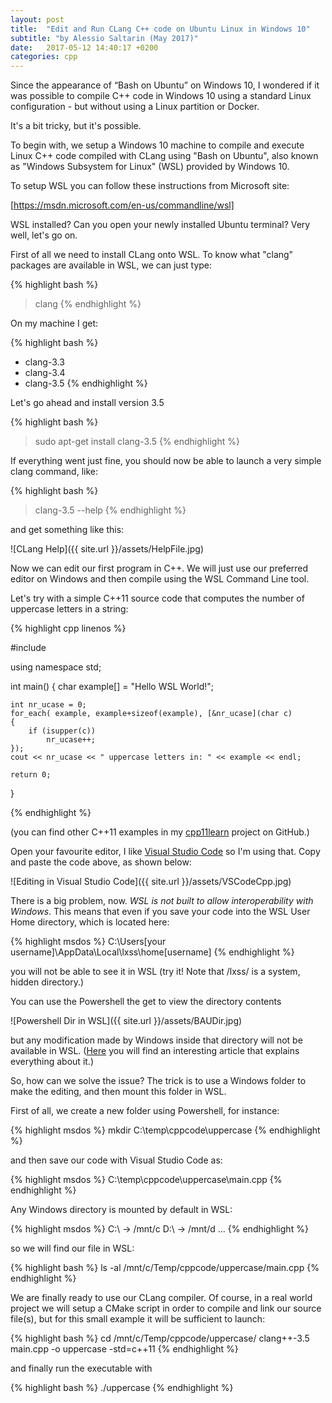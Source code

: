 ```yaml
---
layout: post
title:  "Edit and Run CLang C++ code on Ubuntu Linux in Windows 10"
subtitle: "by Alessio Saltarin (May 2017)"
date:   2017-05-12 14:40:17 +0200
categories: cpp
---
```

Since the appearance of “Bash on Ubuntu” on Windows 10, I wondered if it was possible to compile C++ code in Windows 10 using a standard Linux configuration - but without using a Linux partition or Docker.

It's a bit tricky, but it's possible.

To begin with, we setup a Windows 10 machine to compile and execute Linux C++ code compiled with CLang using "Bash on Ubuntu", also known as "Windows Subsystem for Linux" (WSL) provided by Windows 10.

To setup WSL you can follow these instructions from Microsoft site: 

[https://msdn.microsoft.com/en-us/commandline/wsl]

WSL installed? Can you open your newly installed Ubuntu terminal? Very well, let's go on.

First of all we need to install CLang onto WSL. To know what "clang" packages are available in WSL, we can just type:

{% highlight bash %}
> clang
{% endhighlight %}

On my machine I get:

{% highlight bash %}
* clang-3.3
* clang-3.4
* clang-3.5
{% endhighlight %}

Let's go ahead and install version 3.5

{% highlight bash %}
> sudo apt-get install clang-3.5
{% endhighlight %}

If everything went just fine, you should now be able to launch a very simple clang command, like:

{% highlight bash %}
> clang-3.5 --help
{% endhighlight %}

and get something like this:

![CLang Help]({{ site.url }}/assets/HelpFile.jpg)

Now we can edit our first program in C++. We will just use our preferred editor on Windows and then compile using the WSL Command Line tool. 

Let's try with a simple C++11 source code that computes the number of uppercase letters in a string:

{% highlight cpp linenos %}

#include <iostream>

using namespace std;

int main()
{
    char example[] = "Hello WSL World!";

    int nr_ucase = 0;
    for_each( example, example+sizeof(example), [&nr_ucase](char c)
    {
        if (isupper(c))
            nr_ucase++;
    });
    cout << nr_ucase << " uppercase letters in: " << example << endl;

    return 0;
}

{% endhighlight %}

(you can find other C++11 examples in my [cpp11learn] project on GitHub.)

Open your favourite editor, I like [Visual Studio Code] so I'm using that. Copy and paste the code above, as shown below:

![Editing in Visual Studio Code]({{ site.url }}/assets/VSCodeCpp.jpg)

There is a big problem, now. *WSL is not built to allow interoperability with Windows*. This means that even if you save your code into the WSL User Home directory, which is located here:

{% highlight msdos %}
C:\Users\[your username]\AppData\Local\lxss\home\[username]
{% endhighlight %}

you will not be able to see it in WSL (try it! Note that /lxss/ is a system, hidden directory.)

You can use the Powershell the get to view the directory contents

![Powershell Dir in WSL]({{ site.url }}/assets/BAUDir.jpg)

but any modification made by Windows inside that directory will not be available in WSL. ([Here] you will find an interesting article that explains everything about it.)

So, how can we solve the issue? The trick is to use a Windows folder to make the editing, and then mount this folder in WSL.

First of all, we create a new folder using Powershell, for instance:

{% highlight msdos %}
mkdir C:\temp\cppcode\uppercase
{% endhighlight %}

and then save our code with Visual Studio Code as:

{% highlight msdos %}
C:\temp\cppcode\uppercase\main.cpp
{% endhighlight %}

Any Windows directory is mounted by default in WSL:

{% highlight msdos %}
C:\ -> /mnt/c
D:\ -> /mnt/d
...
{% endhighlight %}

so we will find our file in WSL:

{% highlight bash %}
ls -al /mnt/c/Temp/cppcode/uppercase/main.cpp
{% endhighlight %}

We are finally ready to use our CLang compiler. Of course, in a real world project we will setup a CMake script in order to compile and link our source file(s), but for this small example it will be sufficient to launch:

{% highlight bash %}
cd /mnt/c/Temp/cppcode/uppercase/
clang++-3.5 main.cpp -o uppercase -std=c++11
{% endhighlight %}

and finally run the executable with

{% highlight bash %}
./uppercase
{% endhighlight %}

[https://msdn.microsoft.com/en-us/commandline/wsl]: https://msdn.microsoft.com/en-us/commandline/wsl/about
[cpp11learn]:   https://github.com/guildenstern70/cpp11learn
[Visual Studio Code]: https://code.visualstudio.com/
[here]:     https://blogs.msdn.microsoft.com/commandline/2016/11/17/do-not-change-linux-files-using-windows-apps-and-tools/
